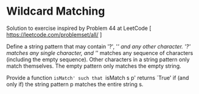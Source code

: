 # Wildcard Matching
  Solution to exercise inspired by Problem 44 at LeetCode [ https://leetcode.com/problemset/all/ ]
  
  Define a string pattern that may contain '?', '*' and any other character.
  '?' matches any single character, and '*' matches any sequence of characters (including the empty sequence). 
  Other characters in a string pattern only match themselves. The empty pattern only matches the empty string.
  
  Provide a function `isMatch' such that `isMatch s p' returns `True' if (and only if) the string pattern p matches the entire string s.
